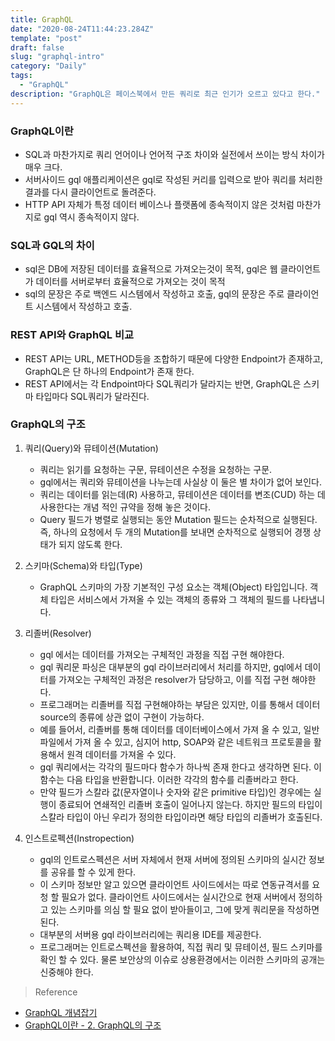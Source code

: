 ```yaml
---
title: GraphQL
date: "2020-08-24T11:44:23.284Z"
template: "post"
draft: false
slug: "graphql-intro"
category: "Daily"
tags:
  - "GraphQL"
description: "GraphQL은 페이스북에서 만든 쿼리로 최근 인기가 오르고 있다고 한다."
---
```


### GraphQL이란
- SQL과 마찬가지로 쿼리 언어이나 언어적 구조 차이와 실전에서 쓰이는 방식 차이가 매우 크다.
- 서버사이드 gql 애플리케이션은 gql로 작성된 커리를 입력으로 받아 쿼리를 처리한 결과를 다시 클라이언트로 돌려준다.
- HTTP API 자체가 특정 데이터 베이스나 플랫폼에 종속적이지 않은 것처럼 마찬가지로 gql 역시 종속적이지 않다.

### SQL과 GQL의 차이
- sql은 DB에 저장된 데이터를 효율적으로 가져오는것이 목적, gql은 웹 클라이언트가 데이터를 서버로부터 효율적으로 가져오는 것이 목적
- sql의 문장은 주로 백엔드 시스템에서 작성하고 호출, gql의 문장은 주로 클라이언트 시스템에서 작성하고 호출.

### REST API와 GraphQL 비교
- REST API는 URL, METHOD등을 조합하기 때문에 다양한 Endpoint가 존재하고, GraphQL은 단 하나의 Endpoint가 존재 한다.
- REST API에서는 각 Endpoint마다 SQL쿼리가 달라지는 반면, GraphQL은 스키마 타입마다 SQL쿼리가 달라진다.

### GraphQL의 구조
1. 쿼리(Query)와 뮤테이션(Mutation)
    - 쿼리는 읽기를 요청하는 구문, 뮤테이션은 수정을 요청하는 구문. 
    - gql에서는 쿼리와 뮤테이션을 나누는데 사실상 이 둘은 별 차이가 없어 보인다. 
    - 쿼리는 데이터를 읽는데(R) 사용하고, 뮤테이션은 데이터를 변조(CUD) 하는 데 사용한다는 개념 적인 규약을 정해 놓은 것이다.
    - Query 필드가 병렬로 실행되는 동안 Mutation 필드는 순차적으로 실행된다. 즉, 하나의 요청에서 두 개의 Mutation를 보내면 순차적으로 실행되어 경쟁 상태가 되지 않도록 한다.


2. 스키마(Schema)와 타입(Type)
    - GraphQL 스키마의 가장 기본적인 구성 요소는 객체(Object) 타입입니다. 객체 타입은 서비스에서 가져올 수 있는 객체의 종류와 그 객체의 필드를 나타냅니다.


3. 리졸버(Resolver)
    - gql 에서는 데이터를 가져오는 구체적인 과정을 직접 구현 해야한다.
    - gql 쿼리문 파싱은 대부분의 gql 라이브러리에서 처리를 하지만, gql에서 데이터를 가져오는 구체적인 과정은 resolver가 담당하고, 이를 직접 구현 해야한다.
    - 프로그래머는 리졸버를 직접 구현해야하는 부담은 있지만, 이를 통해서 데이터 source의 종류에 상관 없이 구현이 가능하다. 
    - 예를 들어서, 리졸버를 통해 데이터를 데이터베이스에서 가져 올 수 있고, 일반 파일에서 가져 올 수 있고, 심지어 http, SOAP와 같은 네트워크 프로토콜을 활용해서 원격 데이터를 가져올 수 있다.
    - gql 쿼리에서는 각각의 필드마다 함수가 하나씩 존재 한다고 생각하면 된다. 이 함수는 다음 타입을 반환합니다. 이러한 각각의 함수를 리졸버라고 한다.
    - 만약 필드가 스칼라 값(문자열이나 숫자와 같은 primitive 타입)인 경우에는 실행이 종료되어 연쇄적인 리졸버 호출이 일어나지 않는다. 하지만 필드의 타입이 스칼라 타입이 아닌 우리가 정의한 타입이라면 해당 타입의 리졸버가 호출된다.

4. 인스트로펙션(Instropection)
    - gql의 인트로스펙션은 서버 자체에서 현재 서버에 정의된 스키마의 실시간 정보를 공유를 할 수 있게 한다.
    - 이 스키마 정보만 알고 있으면 클라이언트 사이드에서는 따로 연동규격서를 요청 할 필요가 없다. 클라이언트 사이드에서는 실시간으로 현재 서버에서 정의하고 있는 스키마를 의심 할 필요 없이 받아들이고, 그에 맞게 쿼리문을 작성하면 된다.
    - 대부분의 서버용 gql 라이브러리에는 쿼리용 IDE를 제공한다.
    - 프로그래머는 인트로스펙션을 활용하여, 직접 쿼리 및 뮤테이션, 필드 스키마를 확인 할 수 있다. 물론 보안상의 이슈로 상용환경에서는 이러한 스키마의 공개는 신중해야 한다.


> Reference 
- [GraphQL 개념잡기](https://tech.kakao.com/2019/08/01/graphql-basic)
- [GraphQL이란 - 2. GraphQL의 구조](https://smoh.tistory.com/296)
